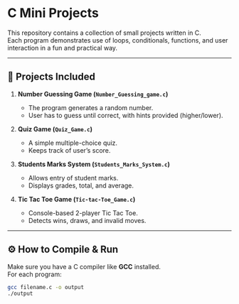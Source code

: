 # C Mini Projects

This repository contains a collection of small projects written in C.  
Each program demonstrates use of loops, conditionals, functions, and user interaction in a fun and practical way.

---

## 📂 Projects Included

1. **Number Guessing Game (`Number_Guessing_game.c`)**  
   - The program generates a random number.  
   - User has to guess until correct, with hints provided (higher/lower).  

2. **Quiz Game (`Quiz_Game.c`)**  
   - A simple multiple-choice quiz.  
   - Keeps track of user’s score.  

3. **Students Marks System (`Students_Marks_System.c`)**  
   - Allows entry of student marks.  
   - Displays grades, total, and average.  

4. **Tic Tac Toe Game (`Tic-tac-Toe_Game.c`)**  
   - Console-based 2-player Tic Tac Toe.  
   - Detects wins, draws, and invalid moves.  

---

## ⚙️ How to Compile & Run

Make sure you have a C compiler like **GCC** installed.  
For each program:

```bash
gcc filename.c -o output
./output
